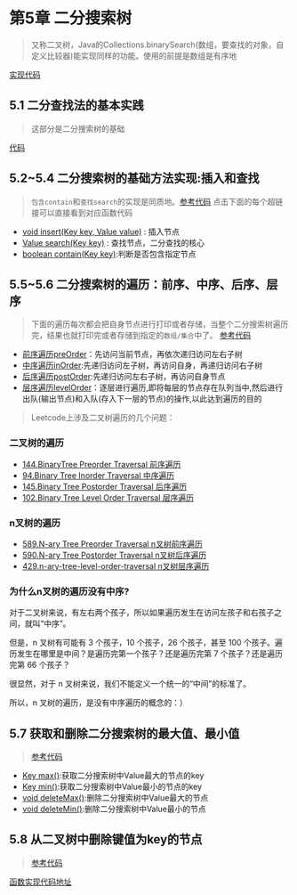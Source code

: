 # 第5章 二分搜索树

> 又称二叉树，Java的Collections.binarySearch(数组，要查找的对象，自定义比较器)能实现同样的功能。使用的前提是数组是有序地

[实现代码](JAVA/src/main/java/Chapter5BinarySearchTree/)

## 5.1 二分查找法的基本实践

> 这部分是二分搜索树的基础

[代码](JAVA/src/main/java/Chapter5BinarySearchTree/Section1BinarySearch)


## 5.2~5.4 二分搜索树的基础方法实现:插入和查找

> `包含contain`和`查找search`的实现是同质地。[参考代码](JAVA/src/main/java/Chapter5BinarySearchTree/section2to4BasicAndInsertAndSearch/BST.java) 点击下面的每个超链接可以直接看到对应函数代码

+ [void insert(Key key, Value value)](JAVA/src/main/java/Chapter5BinarySearchTree/Section5TraverseSection6LevelOrder/BST.java#L67) : 插入节点
+ [Value search(Key key)](JAVA/src/main/java/Chapter5BinarySearchTree/Section5TraverseSection6LevelOrder/BST.java#L75) : 查找节点，二分查找的核心
+ [boolean contain(Key key)](JAVA/src/main/java/Chapter5BinarySearchTree/Section5TraverseSection6LevelOrder/BST.java#L71):判断是否包含指定节点

## 5.5~5.6 二分搜索树的遍历：前序、中序、后序、层序

> 下面的遍历每次都会把自身节点进行打印或者存储，当整个二分搜索树遍历完，结果也就打印完或者存储到指定的`数组/集合`中了。 [参考代码](JAVA/src/main/java/Chapter5BinarySearchTree/Section5TraverseSection6LevelOrder/BST.java)

+ [前序遍历preOrder](JAVA/src/main/java/Chapter5BinarySearchTree/Section5TraverseSection6LevelOrder/BST.java#L153)：先访问当前节点，再依次递归访问左右子树
+ [中序遍历inOrder](JAVA/src/main/java/Chapter5BinarySearchTree/Section5TraverseSection6LevelOrder/BST.java#L160):先递归访问左子树，再访问自身，再递归访问右子树
+ [后序遍历postOrder](JAVA/src/main/java/Chapter5BinarySearchTree/Section5TraverseSection6LevelOrder/BST.java#L16):先递归访问左右子树，再访问自身节点
+ [层序遍历levelOrder](JAVA/src/main/java/Chapter5BinarySearchTree/Section5TraverseSection6LevelOrder/BST.java#L174)：逐层进行遍历,即将每层的节点存在队列当中,然后进行出队(输出节点)和入队(存入下一层的节点)的操作,以此达到遍历的目的

> Leetcode上涉及二叉树遍历的几个问题：

### 二叉树的遍历

+ [144.BinaryTree Preorder Traversal 前序遍历](https://leetcode-cn.com/problems/binary-tree-preorder-traversal)
+ [94.Binary Tree Inorder Traversal 中序遍历](https://leetcode-cn.com/problems/binary-tree-inorder-traversal)
+ [145.Binary Tree Postorder Traversal 后序遍历](https://leetcode-cn.com/problems/binary-tree-postorder-traversal)
+ [102.Binary Tree Level Order Traversal 层序遍历](https://leetcode-cn.com/problems/binary-tree-level-order-traversal)

### n叉树的遍历

+ [589.N-ary Tree Preorder Traversal  n叉树前序遍历](https://leetcode-cn.com/problems/n-ary-tree-preorder-traversal)
+ [590.N-ary Tree Postorder Traversal n叉树后序遍历](https://leetcode-cn.com/problems/n-ary-tree-postorder-traversal)
+ [429.n-ary-tree-level-order-traversal n叉树层序遍历](https://leetcode-cn.com/problems/n-ary-tree-level-order-traversal)

### 为什么n叉树的遍历没有中序?

对于二叉树来说，有左右两个孩子，所以如果遍历发生在访问左孩子和右孩子之间，就叫“中序”。

但是，n 叉树有可能有 3 个孩子，10 个孩子，26 个孩子，甚至 100 个孩子。遍历发生在哪里是中间？是遍历完第一个孩子？还是遍历完第 7 个孩子？还是遍历完第 66 个孩子？

很显然，对于 n 叉树来说，我们不能定义一个统一的“中间”的标准了。

所以，n 叉树的遍历，是没有中序遍历的概念的：）

## 5.7 获取和删除二分搜索树的最大值、最小值

> [参考代码](JAVA/src/main/java/Chapter5BinarySearchTree/Section7DeleteMinMax/BST.java)

+ [Key max()](JAVA/src/main/java/Chapter5BinarySearchTree/Section7DeleteMinMax/BST.java#L89):获取二分搜索树中Value最大的节点的key
+ [Key min()](JAVA/src/main/java/Chapter5BinarySearchTree/Section7DeleteMinMax/BST.java#L80):获取二分搜索树中Value最小的节点的key
+ [void deleteMax()](JAVA/src/main/java/Chapter5BinarySearchTree/Section7DeleteMinMax/BST.java#L107):删除二分搜索树中Value最大的节点
+ [void deleteMin()](JAVA/src/main/java/Chapter5BinarySearchTree/Section7DeleteMinMax/BST.java#L98):删除二分搜索树中Value最小的节点

## 5.8 从二叉树中删除键值为key的节点

> [参考代码](JAVA/src/main/java/Chapter5BinarySearchTree/Section8DeleteNode/BST.java)

[函数实现代码地址](JAVA/src/main/java/Chapter5BinarySearchTree/Section8DeleteNode/BST.java#L124)

